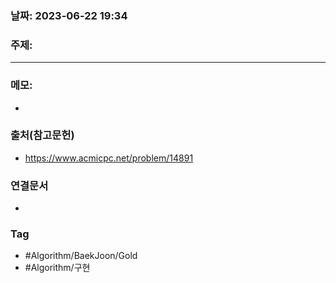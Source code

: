 ### 날짜: 2023-06-22 19:34

### 주제: 
---
### 메모: 
- 

### 출처(참고문헌) 
- https://www.acmicpc.net/problem/14891

### 연결문서 
- 

### Tag
- #Algorithm/BaekJoon/Gold 
- #Algorithm/구현 